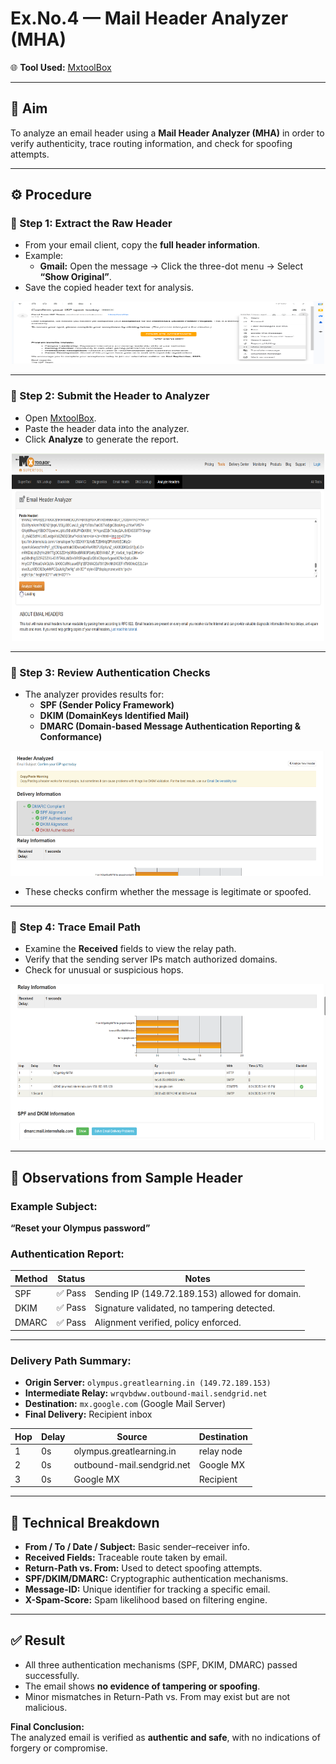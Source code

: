 # Ex.No.4 — Mail Header Analyzer (MHA)  
🌐 **Tool Used:** [MxtoolBox](https://mxtoolbox.com/EmailHeaders.aspx)

---

## 🎯 Aim
To analyze an email header using a **Mail Header Analyzer (MHA)** in order to verify authenticity, trace routing information, and check for spoofing attempts.

---

## ⚙️ Procedure

### 🔹 Step 1: Extract the Raw Header
- From your email client, copy the **full header information**.  
- Example:  
  - **Gmail:** Open the message → Click the three-dot menu → Select **“Show Original”**.  
- Save the copied header text for analysis.  

<p align="center">
 <img width="500" height="100" src="pic/m1.png" alt="Extract Header">
</p>

---

### 🔹 Step 2: Submit the Header to Analyzer
- Open [MxtoolBox](https://mxtoolbox.com/).  
- Paste the header data into the analyzer.  
- Click **Analyze** to generate the report.  

<p align="center">
 <img width="500" height="300" src="pic/m3.png" alt="Paste Header">
</p>

---

### 🔹 Step 3: Review Authentication Checks
- The analyzer provides results for:  
  - **SPF (Sender Policy Framework)**  
  - **DKIM (DomainKeys Identified Mail)**  
  - **DMARC (Domain-based Message Authentication Reporting & Conformance)**  

<p align="center">
 <img width="600" height="200" src="pic/m4.png" alt="Authentication Check">
</p>

- These checks confirm whether the message is legitimate or spoofed.  

---

### 🔹 Step 4: Trace Email Path
- Examine the **Received** fields to view the relay path.  
- Verify that the sending server IPs match authorized domains.  
- Check for unusual or suspicious hops.  

<p align="center">
 <img width="650" height="250" src="pic/m5.png" alt="Relay Path">
</p>

---

## 📑 Observations from Sample Header

### Example Subject:
**“Reset your Olympus password”**

### Authentication Report:
| Method | Status | Notes |
|--------|--------|-------|
| SPF    | ✅ Pass | Sending IP (149.72.189.153) allowed for domain. |
| DKIM   | ✅ Pass | Signature validated, no tampering detected. |
| DMARC  | ✅ Pass | Alignment verified, policy enforced. |

---

### Delivery Path Summary:
- **Origin Server:** `olympus.greatlearning.in (149.72.189.153)`  
- **Intermediate Relay:** `wrqvbdww.outbound-mail.sendgrid.net`  
- **Destination:** `mx.google.com` (Google Mail Server)  
- **Final Delivery:** Recipient inbox  

| Hop | Delay | Source | Destination |
|-----|-------|---------|-------------|
| 1   | 0s    | olympus.greatlearning.in | relay node |
| 2   | 0s    | outbound-mail.sendgrid.net | Google MX |
| 3   | 0s    | Google MX | Recipient |

---

## 📌 Technical Breakdown
- **From / To / Date / Subject:** Basic sender–receiver info.  
- **Received Fields:** Traceable route taken by email.  
- **Return-Path vs. From:** Used to detect spoofing attempts.  
- **SPF/DKIM/DMARC:** Cryptographic authentication mechanisms.  
- **Message-ID:** Unique identifier for tracking a specific email.  
- **X-Spam-Score:** Spam likelihood based on filtering engine.  

---

## ✅ Result
- All three authentication mechanisms (SPF, DKIM, DMARC) passed successfully.  
- The email shows **no evidence of tampering or spoofing**.  
- Minor mismatches in Return-Path vs. From may exist but are not malicious.  

**Final Conclusion:**  
The analyzed email is verified as **authentic and safe**, with no indications of forgery or compromise.  

